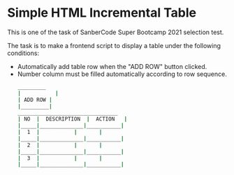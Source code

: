 # Simple HTML Incremental Table
This is one of the task of SanberCode Super Bootcamp 2021 selection test.

The task is to make a frontend script to display a table under the following conditions:
* Automatically add table row when the "ADD ROW" button clicked.
* Number column must be filled automatically according to row sequence.
   ```bash
   _________
   |    	   |
   | ADD ROW |
   |_________|
   ________________________________
   | NO  |	DESCRIPTION  |	ACTION   |	
   |_____|______________|___________|
   |  1  |		     |		 |
   |_____|______________|___________|
   |  2  |		     |		 |
   |_____|______________|___________|
   |  3  |		     |		 |
   |_____|______________|___________|
   ```